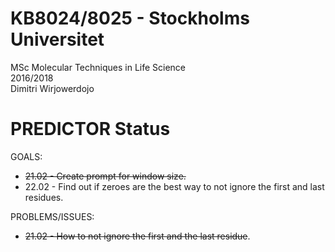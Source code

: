 # KB8024/8025 - Stockholms Universitet
MSc Molecular Techniques in Life Science <br>
2016/2018 <br>
Dimitri Wirjowerdojo<br>

# PREDICTOR Status
GOALS:
* ~~21.02 - Create prompt for window size.~~ <br>
* 22.02 - Find out if zeroes are the best way to not ignore the first and last residues.

PROBLEMS/ISSUES:
* ~~21.02 - How to not ignore the first and the last residue~~.
